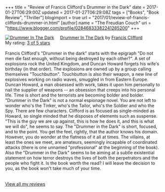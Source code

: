 +++
title = "Review of Francis Clifford's Drummer in the Dark"
date = 2017-01-27T06:29:00Z
updated = 2017-01-27T06:29:08Z
tags = ["Books", "Book Review", "Thriller"]
blogimport = true 
url = "2017/01/review-of-francis-cliffords-drummer-in.html"
[author]
	name = "The Freudian Couch"
	uri = "https://www.blogger.com/profile/02846833382241285200"
+++

<div dir="ltr" style="text-align: left;" trbidi="on">
<a href="https://www.goodreads.com/book/show/7765373-drummer-in-the-dark" style="float: left; padding-right: 20px;"><img alt="Drummer In The Dark" border="0" src="https://s.gr-assets.com/assets/nophoto/book/111x148-bcc042a9c91a29c1d680899eff700a03.png" /></a><a href="https://www.goodreads.com/book/show/7765373-drummer-in-the-dark">Drummer In The Dark</a> by <a href="https://www.goodreads.com/author/show/125124.Francis_Clifford">Francis Clifford</a><br />
My rating: <a href="https://www.goodreads.com/review/show/1893560185">3 of 5 stars</a><br /><br />
Francis Clifford's "Drummer in the dark" starts with the epigraph "Do not men die fast enough, without being destroyed by each other?". A set of explosions rock the United Kingdom, and Duncan Howard forgets his wife's birthday (in that order). The explosions are owned up by a group calling themselves "Touchbutton". Touchbutton is also their weapon, a new line of explosives working on radio waves, smuggled in from Eastern Europe. <br />Duncan Howard, a man obsessed with work, takes it upon him personally to nail the supplier of weapons -- an obsession that creeps into his personal life. Time is short and the terrorists are becoming bolder and bolder. "Drummer in the Dark" is not a normal espionage novel. You are not left to wonder who's the Tinker, who's the Tailor, who's the Soldier and who the Spy. There are few characters. Clifford is as focused as single-minded as Howard, so single minded that he disposes of elements such as suspense. "This is the guy we are up against, this is how he does it, and this is what we will do", he seems to say. The "Drummer in the Dark" is short, focused, and to the point. You get the feel, rightly, that the author knows his domain. However, you do wonder at the flatness of it all at times. The villains, at least the ones we meet, are amateurs, seemingly incapable of coordinated attacks (there is one unnamed "professional" at the beginning of the book). Also the "Drummer in the Dark" seems to be aiming at a subtle existential statement on how terror destroys the lives of both the perpetrators and the people who fight it. Is the book worth the read? I will leave the decision to you, as the book won't take much of your time.<br />
<br /><br />
<a href="https://www.goodreads.com/review/list/4391307-adarsh">View all my reviews</a><br />
<div>
<br /></div>
</div>

